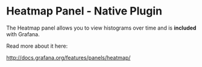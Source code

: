 # Heatmap Panel - Native Plugin

The Heatmap panel allows you to view histograms over time and is **included** with Grafana.

Read more about it here:

<http://docs.grafana.org/features/panels/heatmap/>
